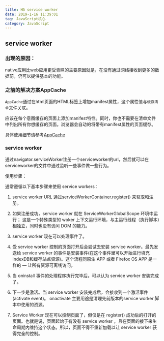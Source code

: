 ```yaml
---
title: H5 service worker
date: 2019-1-16 11:39:01
tag: JavaScript核心
category: JavaScript
---
```

## service worker

### 出现的原因：
native应用比web应用更受青睐的主要原因就是，在没有通过网络接收到更多的数据前，仍可以提供基本的功能。

### 之前的解决方案AppCache
`AppCache`通过在html页面的HTML标签上增加manifest属性，这个属性值与`缓存清单`文件关联。

应该在每个意图缓存的页面上添加manifest特性。同时，你也不需要在清单文件中列出所有你想缓存的页面。浏览器会自动的将带有manifest属性的页面缓存。

具体使用细节请参考[AppCache](https://developer.mozilla.org/en-US/docs/Web/HTML/Using_the_application_cache)

### service worker
通过navigator.serviceWorker注册一个serviceworker的url，然后就可以在serviceworker的文件中通过监听一些事件做一些行为。

使用步骤：

通常遵循以下基本步骤来使用 service workers：
1. service worker URL 通过serviceWorkerContainer.register() 来获取和注册。

2. 如果注册成功，service worker 就在 ServiceWorkerGlobalScope 环境中运行； 这是一个特殊类型的 woker 上下文运行环境，与主运行线程（执行脚本）相独立，同时也没有访问 DOM 的能力。
3. service worker 现在可以处理事件了。
4. 受 service worker 控制的页面打开后会尝试去安装 service worker。最先发送给 service worker 的事件是安装事件(在这个事件里可以开始进行填充 IndexDB和缓存站点资源)。这个流程同原生 APP 或者 Firefox OS APP 是一样的 — 让所有资源可离线访问。
5. 当 oninstall 事件的处理程序执行完毕后，可以认为 service worker 安装完成了。
6. 下一步是激活。当 service worker 安装完成后，会接收到一个激活事件(activate event)。 onactivate 主要用途是清理先前版本的service worker 脚本中使用的资源。
7. Service Worker 现在可以控制页面了，但仅是在 register()  成功后的打开的页面。也就是说，页面起始于有没有 service worker ，且在页面的接下来生命周期内维持这个状态。所以，页面不得不重新加载以让 service worker 获得完全的控制。

